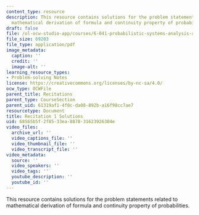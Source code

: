```yaml
---
content_type: resource
description: This resource contains solutions for the problem statements related to
  mathematical derivation of formula and continuity property of probabilities.
draft: false
file: /ol-ocw-studio-app/courses/6-041-probabilistic-systems-analysis-and-applied-probability-fall-2010/68565b5f2f8533ea887831623926304e_MIT6_041F10_rec01_sol.pdf
file_size: 69203
file_type: application/pdf
image_metadata:
  caption: ''
  credit: ''
  image-alt: ''
learning_resource_types:
- Problem-solving Notes
license: https://creativecommons.org/licenses/by-nc-sa/4.0/
ocw_type: OCWFile
parent_title: Recitations
parent_type: CourseSection
parent_uid: 61319af1-4f0c-da08-892b-a16f98cc7ae7
resourcetype: Document
title: Recitation 1 Solutions
uid: 68565b5f-2f85-33ea-8878-31623926304e
video_files:
  archive_url: ''
  video_captions_file: ''
  video_thumbnail_file: ''
  video_transcript_file: ''
video_metadata:
  source: ''
  video_speakers: ''
  video_tags: ''
  youtube_description: ''
  youtube_id: ''
---
```

This resource contains solutions for the problem statements related to mathematical derivation of formula and continuity property of probabilities.